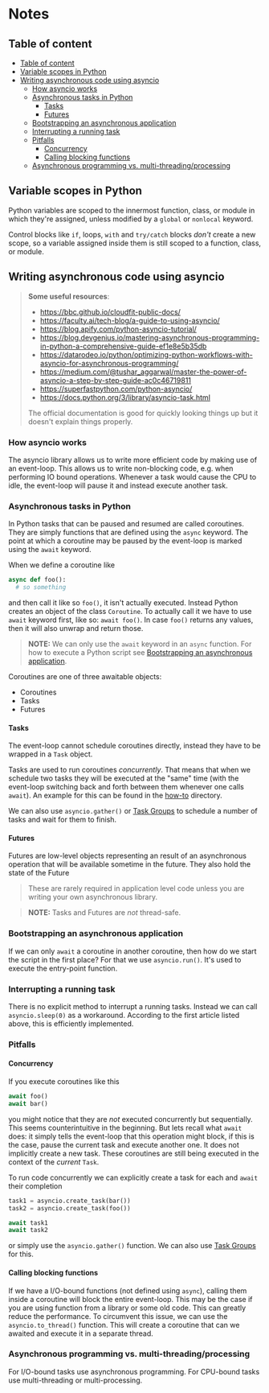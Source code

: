 # Notes

## Table of content

- [Table of content](#table-of-content)
- [Variable scopes in Python](#variable-scopes-in-python)
- [Writing asynchronous code using asyncio](#writing-asynchronous-code-using-asyncio)
  - [How asyncio works](#how-asyncio-works)
  - [Asynchronous tasks in Python](#asynchronous-tasks-in-python)
    - [Tasks](#tasks)
    - [Futures](#futures)
  - [Bootstrapping an asynchronous application](#bootstrapping-an-asynchronous-application)
  - [Interrupting a running task](#interrupting-a-running-task)
  - [Pitfalls](#pitfalls)
    - [Concurrency](#concurrency)
    - [Calling blocking functions](#calling-blocking-functions)
  - [Asynchronous programming vs. multi-threading/processing](#asynchronous-programming-vs-multi-threadingprocessing)

## Variable scopes in Python

Python variables are scoped to the innermost function, class, or module in
which they're assigned, unless modified by a `global` or `nonlocal` keyword.

Control blocks like `if`, loops, `with` and `try/catch` blocks _don't_ create a 
new scope, so a variable assigned inside them is still scoped to a function, 
class, or module.

## Writing asynchronous code using asyncio

> **Some useful resources**:
>
> - https://bbc.github.io/cloudfit-public-docs/
> - https://faculty.ai/tech-blog/a-guide-to-using-asyncio/
> - https://blog.apify.com/python-asyncio-tutorial/
> - https://blog.devgenius.io/mastering-asynchronous-programming-in-python-a-comprehensive-guide-ef1e8e5b35db
> - https://datarodeo.io/python/optimizing-python-workflows-with-asyncio-for-asynchronous-programming/
> - https://medium.com/@tushar_aggarwal/master-the-power-of-asyncio-a-step-by-step-guide-ac0c46719811
> - https://superfastpython.com/python-asyncio/
> - https://docs.python.org/3/library/asyncio-task.html
>
> The official documentation is good for quickly looking things up but it 
> doesn't explain things properly.

### How asyncio works

The asyncio library allows us to write more efficient code by making use of an 
event-loop. This allows us to write non-blocking code, e.g. when performing IO 
bound operations. Whenever a task would cause the CPU to idle, the event-loop 
will pause it and instead execute another task.

### Asynchronous tasks in Python

In Python tasks that can be paused and resumed are called coroutines. They are 
simply functions that are defined using the `async` keyword. The point at which 
a coroutine may be paused by the event-loop is marked using the `await` 
keyword.

When we define a coroutine like 

```python
async def foo():
  # so something
```

and then call it like so `foo()`, it isn't actually executed. Instead Python 
creates an object of the class `Coroutine`. To actually call it we have to use 
`await` keyword first, like so: `await foo()`. In case `foo()` returns any 
values, then it will also unwrap and return those. 

> **NOTE:**  We can only use the `await` keyword in an `async` function. For 
> how to execute a Python script see [Bootstrapping an asynchronous application](#bootstrapping-an-asynchronous-application).

Coroutines are one of three awaitable objects:

- Coroutines
- Tasks
- Futures

#### Tasks

The event-loop cannot schedule coroutines directly, instead they have to be 
wrapped in a `Task` object. 

Tasks are used to run coroutines _concurrently_. That means that when we 
schedule two tasks they will be executed at the "same" time (with the 
event-loop switching back and forth between them whenever one calls `await`). 
An example for this can be found in the [how-to](how-to/async-await.py) 
directory.

We can also use `asyncio.gather()` or 
[Task Groups](https://docs.python.org/3/library/asyncio-task.html#task-groups) 
to schedule a number of tasks and wait for them to finish.

#### Futures

Futures are low-level objects representing an result of an asynchronous 
operation that will be available sometime in the future. They also hold the 
state of the Future

> These are rarely required in application level code unless you are writing 
> your own asynchronous library.

> **NOTE:** Tasks and Futures are _not_ thread-safe.

### Bootstrapping an asynchronous application

If we can only `await` a coroutine in another coroutine, then how do we start 
the script in the first place? For that we use `asyncio.run()`. It's used to 
execute the entry-point function.

### Interrupting a running task

There is no explicit method to interrupt a running tasks. Instead we can call `asyncio.sleep(0)` as a workaround. According to the first article listed above, this is efficiently implemented.

### Pitfalls

#### Concurrency

If you execute coroutines like this

```py
await foo()
await bar()
```

you might notice that they are *not* executed concurrently but sequentially. 
This seems counterintuitive in the beginning. But lets recall what `await` 
does: it simply tells the event-loop that this operation might block, if this 
is the case, pause the current task and execute another one. It does not 
implicitly create a new task. These coroutines are still being executed in the context of the *current* `Task`.

To run code concurrently we can explicitly create a task for each and `await` their completion

```py
task1 = asyncio.create_task(bar())
task2 = asyncio.create_task(foo())

await task1
await task2
```

or simply use the `asyncio.gather()` function. We can also use 
[Task Groups](https://docs.python.org/3/library/asyncio-task.html#asyncio.TaskGroup) 
for this.

#### Calling blocking functions

If we have a I/O-bound functions (not defined using `async`), calling them 
inside a coroutine will block the entire event-loop. This may be the case if 
you are using function from a library or some old code. This can greatly reduce 
the performance. To circumvent this issue, we can use the `asyncio.to_thread()` 
function. This will create a coroutine that can we awaited and execute it in a 
separate thread.

### Asynchronous programming vs. multi-threading/processing

For I/O-bound tasks use asynchronous programming. For CPU-bound tasks use multi-threading or multi-processing.
